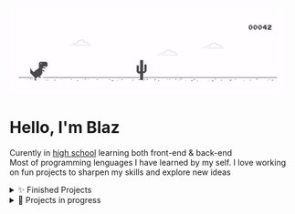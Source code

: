 ![Mouse Dot Effect](https://github.com/sharky-2/sharky-2/blob/main/static/dino.gif)
# Hello, I'm Blaz

Curently in [high school](https://sckr.si/sts/) learning both front-end & back-end<br>
Most of programming lenguages I have learned by my self. I love working on fun projects to sharpen my skills and explore new ideas

<details>
<summary>
✨ Finished Projects
</summary>

> Fun projects
- [Tabloo](https://github.com/sharky-2/Tabloo) is a powerful desktop app designed to help you find what you're looking for in documents faster and more efficiently.
- [BubblyChat](https://github.com/sharky-2/BubblyChat) is a fun, lightweight web chat platform that connects people instantly. Just click “Start Chatting”, and you're in — no signup needed! BubblyChat creates your account automatically and lets you chat with everyone currently online.
- [Mouse dot effect](https://github.com/sharky-2/mouse-dot-effect) is a simple interactive visual experiment where a grid of dots reacts to your mouse movement!

> Chrome Extensions

- [ Meme-Generator-Extension](https://github.com/sharky-2/meme-generator-extension) is a chrome extension that display random memes / jokes on image when hovered.
</details>

<details>
<summary>
🦺 Projects in progress
</summary>

- [HistoryGo](https://github.com/sharky-2/HistoryGo) is your digital passport to the past. Whether you're a history buff, a cultural explorer, or just someone planning your next big trip, HistoryGo helps you discover the most historically rich places in any country around the world.
- [Portfolio](https://github.com/sharky-2/Portfolio) 
</details>
